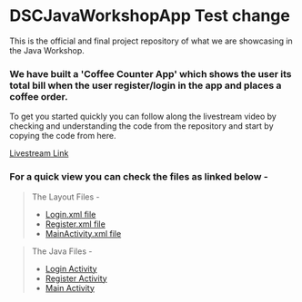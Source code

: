 # DSCJavaWorkshopApp Test change
This is the official and final project repository of what we are showcasing in the Java Workshop. 

### We have built a 'Coffee Counter App' which shows the user its total bill when the user register/login in the app and places a coffee order. 

To get you started quickly you can follow along the livestream video by checking and understanding the code from the repository and start by copying the code from here. 

[Livestream Link](https://youtu.be/1Ug7BUAVFhQ)

### For a quick view you can check the files as linked below - 

> The Layout Files -
>- [Login.xml file](https://github.com/DSCVITBHOPAL/DSCJavaWorkshopApp/blob/master/app/src/main/res/layout/activity_login.xml) 
>- [Register.xml file](https://github.com/DSCVITBHOPAL/DSCJavaWorkshopApp/blob/master/app/src/main/res/layout/activity_register.xml)
>- [MainActivity.xml file](https://github.com/DSCVITBHOPAL/DSCJavaWorkshopApp/blob/master/app/src/main/res/layout/activity_main.xml)


> The Java Files - 
>- [Login Activity](https://github.com/DSCVITBHOPAL/DSCJavaWorkshopApp/blob/master/app/src/main/java/com/example/firsttimetest1/Login.java)
>- [Register Activity](https://github.com/DSCVITBHOPAL/DSCJavaWorkshopApp/blob/master/app/src/main/java/com/example/firsttimetest1/Register.java)
>- [Main Activity](https://github.com/DSCVITBHOPAL/DSCJavaWorkshopApp/blob/master/app/src/main/java/com/example/firsttimetest1/MainActivity.java)
